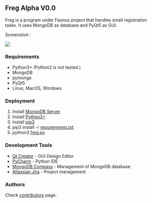 ## Freg Alpha V0.0

Freg is a program under Faunus project that handles small registration tasks. It uses MongoDB as database and PyQt5 as GUI.

Screenshot :

![](https://github.com/furkantokac/Freg/blob/master/src/data/ss/FregV0.0_1.png)

### Requirements
* Python3+ (Python2 is not tested.)
* MongoDB
* pymongo
* PyQt5
* Linux, MacOS, Windows

<!--```
CODE
```-->

### Deployment

1) Install [MongoDB Server](https://www.mongodb.com/download-center)
2) Install [Python3+](https://www.python.org/downloads/)
3) Install [pip3](https://stackoverflow.com/questions/6587507/how-to-install-pip-with-python-3)
4) pip3 install -r [requirements.txt](https://github.com/furkantokac/Freg/blob/master/requirements.txt)
5) python3 [freg.py](https://github.com/furkantokac/Freg/blob/master/src/freg.py)

### Development Tools

* [Qt Creator](https://www.qt.io/download-open-source) - GUI Design Editor
* [PyCharm](https://www.jetbrains.com/pycharm/) - Python IDE
* [MongoDB Compass](https://www.mongodb.com/products/compass) - Management of MongoDB database
* [Atlassian Jira](https://www.atlassian.com/software/jira) - Project management

### Authors

Check [contributors](https://github.com/furkantokac/Freg/graphs/contributors) page.